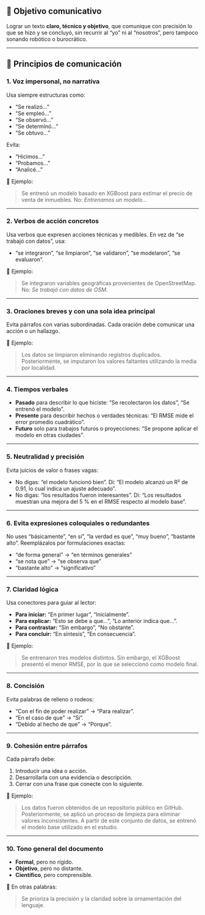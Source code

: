 ## 🎯 **Objetivo comunicativo**

Lograr un texto **claro, técnico y objetivo**, que comunique con precisión lo que se hizo y se concluyó, sin recurrir al “yo” ni al “nosotros”, pero tampoco sonando robótico o burocrático.

---

## 🧩 **Principios de comunicación**

### 1. **Voz impersonal, no narrativa**

Usa siempre estructuras como:

* “Se realizó…”
* “Se empleó…”
* “Se observó…”
* “Se determinó…”
* “Se obtuvo…”

Evita:

* “Hicimos…”
* “Probamos…”
* “Analicé…”

📘 Ejemplo:

> Se entrenó un modelo basado en XGBoost para estimar el precio de venta de inmuebles.
> No: *Entrenamos un modelo…*

---

### 2. **Verbos de acción concretos**

Usa verbos que expresen acciones técnicas y medibles.
En vez de “se trabajó con datos”, usa:

* “se integraron”, “se limpiaron”, “se validaron”, “se modelaron”, “se evaluaron”.

📘 Ejemplo:

> Se integraron variables geográficas provenientes de OpenStreetMap.
> No: *Se trabajó con datos de OSM.*

---

### 3. **Oraciones breves y con una sola idea principal**

Evita párrafos con varias subordinadas.
Cada oración debe comunicar una acción o un hallazgo.

📘 Ejemplo:

> Los datos se limpiaron eliminando registros duplicados. Posteriormente, se imputaron los valores faltantes utilizando la media por localidad.

---

### 4. **Tiempos verbales**

* **Pasado** para describir lo que hiciste:
  “Se recolectaron los datos”, “Se entrenó el modelo”.
* **Presente** para describir hechos o verdades técnicas:
  “El RMSE mide el error promedio cuadrático”.
* **Futuro** solo para trabajos futuros o proyecciones:
  “Se propone aplicar el modelo en otras ciudades”.

---

### 5. **Neutralidad y precisión**

Evita juicios de valor o frases vagas:

* No digas: “el modelo funcionó bien”.
  Di: “El modelo alcanzó un R² de 0.91, lo cual indica un ajuste adecuado”.
* No digas: “los resultados fueron interesantes”.
  Di: “Los resultados muestran una mejora del 5 % en el RMSE respecto al modelo base”.

---

### 6. **Evita expresiones coloquiales o redundantes**

No uses “básicamente”, “en sí”, “la verdad es que”, “muy bueno”, “bastante alto”.
Reemplázalos por formulaciones exactas:

* “de forma general” → “en términos generales”
* “se nota que” → “se observa que”
* “bastante alto” → “significativo”

---

### 7. **Claridad lógica**

Usa conectores para guiar al lector:

* **Para iniciar:** “En primer lugar”, “Inicialmente”.
* **Para explicar:** “Esto se debe a que…”, “Lo anterior indica que…”.
* **Para contrastar:** “Sin embargo”, “No obstante”.
* **Para concluir:** “En síntesis”, “En consecuencia”.

📘 Ejemplo:

> Se entrenaron tres modelos distintos. Sin embargo, el XGBoost presentó el menor RMSE, por lo que se seleccionó como modelo final.

---

### 8. **Concisión**

Evita palabras de relleno o rodeos:

* “Con el fin de poder realizar” → “Para realizar”.
* “En el caso de que” → “Si”.
* “Debido al hecho de que” → “Porque”.

---

### 9. **Cohesión entre párrafos**

Cada párrafo debe:

1. Introducir una idea o acción.
2. Desarrollarla con una evidencia o descripción.
3. Cerrar con una frase que conecte con lo siguiente.

📘 Ejemplo:

> Los datos fueron obtenidos de un repositorio público en GitHub.
> Posteriormente, se aplicó un proceso de limpieza para eliminar valores inconsistentes.
> A partir de este conjunto de datos, se entrenó el modelo base utilizado en el estudio.

---

### 10. **Tono general del documento**

* **Formal**, pero no rígido.
* **Objetivo**, pero no distante.
* **Científico**, pero comprensible.

📘 En otras palabras:

> Se prioriza la precisión y la claridad sobre la ornamentación del lenguaje.
